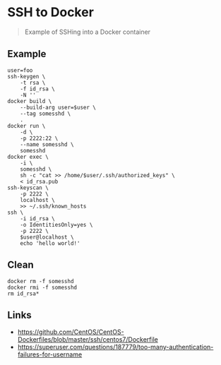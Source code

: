 # SSH to Docker

> Example of SSHing into a Docker container

## Example

```
user=foo
ssh-keygen \
	-t rsa \
	-f id_rsa \
	-N ''
docker build \
	--build-arg user=$user \
	--tag somesshd \
	.
docker run \
	-d \
	-p 2222:22 \
	--name somesshd \
	somesshd
docker exec \
	-i \
	somesshd \
	sh -c "cat >> /home/$user/.ssh/authorized_keys" \
	< id_rsa.pub
ssh-keyscan \
	-p 2222 \
	localhost \
	>> ~/.ssh/known_hosts
ssh \
	-i id_rsa \
	-o IdentitiesOnly=yes \
	-p 2222 \
	$user@localhost \
	echo 'hello world!'
```

## Clean

```
docker rm -f somesshd
docker rmi -f somesshd
rm id_rsa*
```

## Links

* https://github.com/CentOS/CentOS-Dockerfiles/blob/master/ssh/centos7/Dockerfile
* https://superuser.com/questions/187779/too-many-authentication-failures-for-username